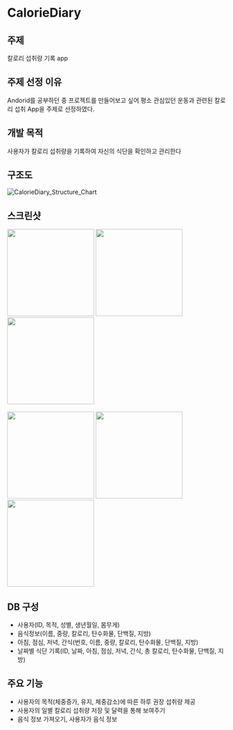 # CalorieDiary
## 주제

칼로리 섭취량 기록 app

## 주제 선정 이유

Andorid를 공부하던 중 프로젝트를 만들어보고 싶어 평소 관심있던 운동과 관련된 칼로리 섭취 App을 주제로 선정하였다. 

## 개발 목적

사용자가 칼로리 섭취량을 기록하여 자신의 식단을 확인하고 관리한다

## 구조도

![CalorieDiary_Structure_Chart](https://user-images.githubusercontent.com/39545165/58540269-fc56ca00-8233-11e9-9ef3-7eaec93c4e25.jpg)

## 스크린샷

<div>
  <img width="200" src="https://user-images.githubusercontent.com/39545165/58540556-91f25980-8234-11e9-9ed8-161c30db8793.png">
  <img width="200" src="https://user-images.githubusercontent.com/39545165/58540557-91f25980-8234-11e9-8e2b-cb2c66ac8321.png">
  <img width="200" src="https://user-images.githubusercontent.com/39545165/58540559-91f25980-8234-11e9-9315-462f1f27f8a6.png">
</div>
<br>
<div>
  <img width="200" src="https://user-images.githubusercontent.com/39545165/58540560-928af000-8234-11e9-9dae-d7085bb84b2b.png">
  <img width="200" src="https://user-images.githubusercontent.com/39545165/58540561-928af000-8234-11e9-9efc-80f6d853895a.png">
  <img width="200" src="https://user-images.githubusercontent.com/39545165/58540562-928af000-8234-11e9-99bd-9fdf03d6453d.png">
</div>

## DB 구성

- 사용자(ID, 목적, 성별, 생년월일, 몸무게)
- 음식정보(이름, 중량, 칼로리, 탄수화물, 단백질, 지방)
- 아침, 점심, 저녁, 간식(번호, 이름, 중량, 칼로리, 탄수화물, 단백질, 지방)
- 날짜별 식단 기록(ID, 날짜, 아침, 점심, 저녁, 간식, 총 칼로리, 탄수화물, 단백질, 지방)

## 주요 기능

- 사용자의 목적(체중증가, 유지, 체중감소)에 따른 하루 권장 섭취량 제공
- 사용자의 일별 칼로리 섭취량 저장 및 달력을 통해 보여주기
- 음식 정보 가져오기, 사용자가 음식 정보 
